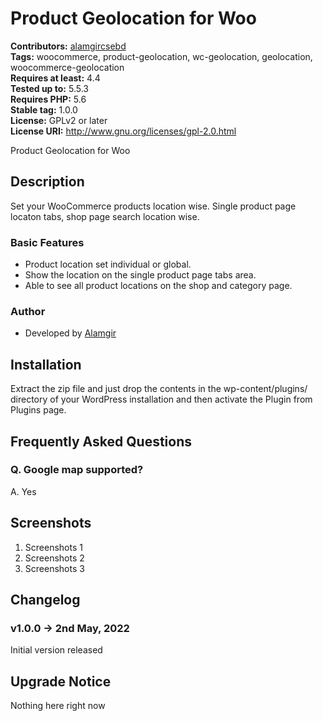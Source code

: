 # Product Geolocation for Woo #
**Contributors:** [alamgircsebd](https://profiles.wordpress.org/alamgircsebd/)  
**Tags:** woocommerce, product-geolocation, wc-geolocation, geolocation, woocommerce-geolocation  
**Requires at least:** 4.4  
**Tested up to:** 5.5.3  
**Requires PHP:** 5.6  
**Stable tag:** 1.0.0  
**License:** GPLv2 or later  
**License URI:** http://www.gnu.org/licenses/gpl-2.0.html  

Product Geolocation for Woo

## Description ##

Set your WooCommerce products location wise. Single product page locaton tabs, shop page search location wise.

### Basic Features ###

* Product location set individual or global.
* Show the location on the single product page tabs area.
* Able to see all product locations on the shop and category page.

### Author ###

* Developed by [Alamgir](https://github.com/alamgircsebd/)

## Installation ##

Extract the zip file and just drop the contents in the wp-content/plugins/ directory of your WordPress installation and then activate the Plugin from Plugins page.

## Frequently Asked Questions ##

### Q. Google map supported? ###
A.  Yes

## Screenshots ##

1. Screenshots 1
2. Screenshots 2
3. Screenshots 3

## Changelog ##

### v1.0.0 -> 2nd May, 2022 ###

Initial version released

## Upgrade Notice ##

Nothing here right now
